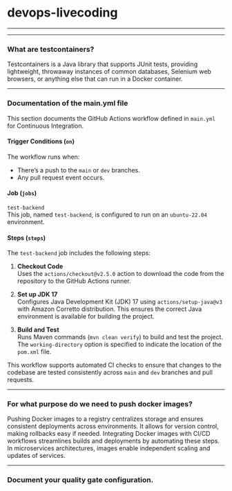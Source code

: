 # devops-livecoding
---
---

### What are testcontainers?
Testcontainers is a Java library that supports JUnit tests, providing lightweight, throwaway instances of common databases, Selenium web browsers, or anything else that can run in a Docker container.

---

### Documentation of the main.yml file

This section documents the GitHub Actions workflow defined in `main.yml` for Continuous Integration.


#### Trigger Conditions (`on`)

The workflow runs when:
- There’s a push to the `main` or `dev` branches.
- Any pull request event occurs.

#### Job (`jobs`)

`test-backend` <br>
This job, named `test-backend`, is configured to run on an `ubuntu-22.04` environment.

#### Steps (`steps`)

The `test-backend` job includes the following steps:

1. **Checkout Code**  
   Uses the `actions/checkout@v2.5.0` action to download the code from the repository to the GitHub Actions runner.

2. **Set up JDK 17**  
   Configures Java Development Kit (JDK) 17 using `actions/setup-java@v3` with Amazon Corretto distribution. This ensures the correct Java environment is available for building the project.

3. **Build and Test**  
   Runs Maven commands (`mvn clean verify`) to build and test the project. The `working-directory` option is specified to indicate the location of the `pom.xml` file.

This workflow supports automated CI checks to ensure that changes to the codebase are tested consistently across `main` and `dev` branches and pull requests.

---

### For what purpose do we need to push docker images?

Pushing Docker images to a registry centralizes storage and ensures consistent deployments across environments. It allows for version control, making rollbacks easy if needed. Integrating Docker images with CI/CD workflows streamlines builds and deployments by automating these steps. In microservices architectures, images enable independent scaling and updates of services.

---

### Document your quality gate configuration.






